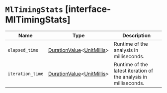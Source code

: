# `MlTimingStats` [interface-MlTimingStats]

| Name | Type | Description |
| - | - | - |
| `elapsed_time` | [DurationValue](./DurationValue.md)<[UnitMillis](./UnitMillis.md)> | Runtime of the analysis in milliseconds. |
| `iteration_time` | [DurationValue](./DurationValue.md)<[UnitMillis](./UnitMillis.md)> | Runtime of the latest iteration of the analysis in milliseconds. |
